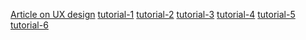 [Article on UX design](https://www.figma.com/file/TFhGdmptkDA27nUVY0lQg7/Article-on-UX%2FUI-Fundamentals?node-id=0%3A1)
[tutorial-1](https://www.figma.com/file/DpnZ2oAmSRz3nNBcHMGEmF/Attempted-Tasks-From-Tutorials--tutorial-1)
[tutorial-2](https://www.figma.com/file/d0AeLNxhSQm3iQlOdFzJy1/Attempted-task-tutorial-tutorial-2)
[tutorial-3](https://www.figma.com/file/a6uGHghWb6JquieOghkngz/Attempted-task-(tutorial-3))
[tutorial-4](https://www.figma.com/file/fczWGy2le0j8tMpyVFQzKd/Attempted-task-(tutorial-4)?node-id=2%3A2)
[tutorial-5](https://www.figma.com/file/0CJlyTY47AGq89VIOPeZ77/Attempted-task-(tutorial-5)?node-id=0%3A1)
[tutorial-6](https://www.figma.com/file/DB0quR902tBHqZqcMYwafV/Attempted-task-(tutorial-6))